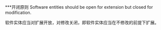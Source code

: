 ***开闭原则
Software entities should be open for extension but closed for modification.

软件实体应当对扩展开放，对修改关闭，即软件实体应当在不修改的前提下扩展。